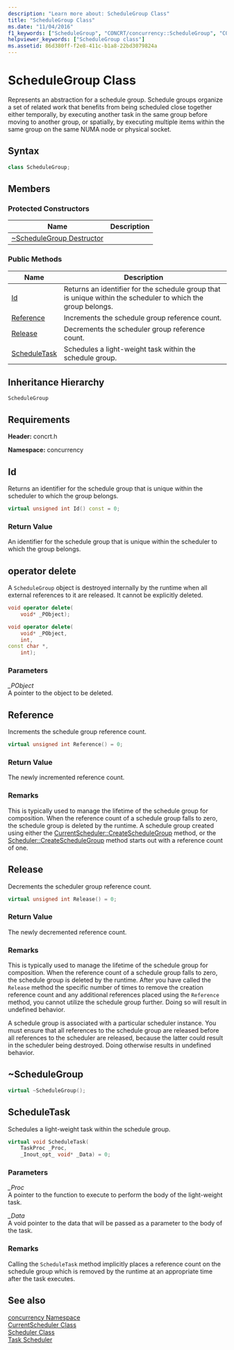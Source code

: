 ```yaml
---
description: "Learn more about: ScheduleGroup Class"
title: "ScheduleGroup Class"
ms.date: "11/04/2016"
f1_keywords: ["ScheduleGroup", "CONCRT/concurrency::ScheduleGroup", "CONCRT/concurrency::ScheduleGroup::Id", "CONCRT/concurrency::ScheduleGroup::Reference", "CONCRT/concurrency::ScheduleGroup::Release", "CONCRT/concurrency::ScheduleGroup::ScheduleTask"]
helpviewer_keywords: ["ScheduleGroup class"]
ms.assetid: 86d380ff-f2e8-411c-b1a8-22bd3079824a
---
```

# ScheduleGroup Class

Represents an abstraction for a schedule group. Schedule groups organize a set of related work that benefits from being scheduled close together either temporally, by executing another task in the same group before moving to another group, or spatially, by executing multiple items within the same group on the same NUMA node or physical socket.

## Syntax

```cpp
class ScheduleGroup;
```

## Members

### Protected Constructors

|Name|Description|
|----------|-----------------|
|[~ScheduleGroup Destructor](#dtor)||

### Public Methods

|Name|Description|
|----------|-----------------|
|[Id](#id)|Returns an identifier for the schedule group that is unique within the scheduler to which the group belongs.|
|[Reference](#reference)|Increments the schedule group reference count.|
|[Release](#release)|Decrements the scheduler group reference count.|
|[ScheduleTask](#scheduletask)|Schedules a light-weight task within the schedule group.|

## Inheritance Hierarchy

`ScheduleGroup`

## Requirements

**Header:** concrt.h

**Namespace:** concurrency

## <a name="id"></a> Id

Returns an identifier for the schedule group that is unique within the scheduler to which the group belongs.

```cpp
virtual unsigned int Id() const = 0;
```

### Return Value

An identifier for the schedule group that is unique within the scheduler to which the group belongs.

## <a name="operator_delete"></a> operator delete

A `ScheduleGroup` object is destroyed internally by the runtime when all external references to it are released. It cannot be explicitly deleted.

```cpp
void operator delete(
    void* _PObject);

void operator delete(
    void* _PObject,
    int,
const char *,
    int);
```

### Parameters

*_PObject*<br/>
A pointer to the object to be deleted.

## <a name="reference"></a> Reference

Increments the schedule group reference count.

```cpp
virtual unsigned int Reference() = 0;
```

### Return Value

The newly incremented reference count.

### Remarks

This is typically used to manage the lifetime of the schedule group for composition. When the reference count of a schedule group falls to zero, the schedule group is deleted by the runtime. A schedule group created using either the [CurrentScheduler::CreateScheduleGroup](currentscheduler-class.md#createschedulegroup) method, or the [Scheduler::CreateScheduleGroup](scheduler-class.md#createschedulegroup) method starts out with a reference count of one.

## <a name="release"></a> Release

Decrements the scheduler group reference count.

```cpp
virtual unsigned int Release() = 0;
```

### Return Value

The newly decremented reference count.

### Remarks

This is typically used to manage the lifetime of the schedule group for composition. When the reference count of a schedule group falls to zero, the schedule group is deleted by the runtime. After you have called the `Release` method the specific number of times to remove the creation reference count and any additional references placed using the `Reference` method, you cannot utilize the schedule group further. Doing so will result in undefined behavior.

A schedule group is associated with a particular scheduler instance. You must ensure that all references to the schedule group are released before all references to the scheduler are released, because the latter could result in the scheduler being destroyed. Doing otherwise results in undefined behavior.

## <a name="dtor"></a> ~ScheduleGroup

```cpp
virtual ~ScheduleGroup();
```

## <a name="scheduletask"></a> ScheduleTask

Schedules a light-weight task within the schedule group.

```cpp
virtual void ScheduleTask(
    TaskProc _Proc,
    _Inout_opt_ void* _Data) = 0;
```

### Parameters

*_Proc*<br/>
A pointer to the function to execute to perform the body of the light-weight task.

*_Data*<br/>
A void pointer to the data that will be passed as a parameter to the body of the task.

### Remarks

Calling the `ScheduleTask` method implicitly places a reference count on the schedule group which is removed by the runtime at an appropriate time after the task executes.

## See also

[concurrency Namespace](concurrency-namespace.md)<br/>
[CurrentScheduler Class](currentscheduler-class.md)<br/>
[Scheduler Class](scheduler-class.md)<br/>
[Task Scheduler](../../../parallel/concrt/task-scheduler-concurrency-runtime.md)
